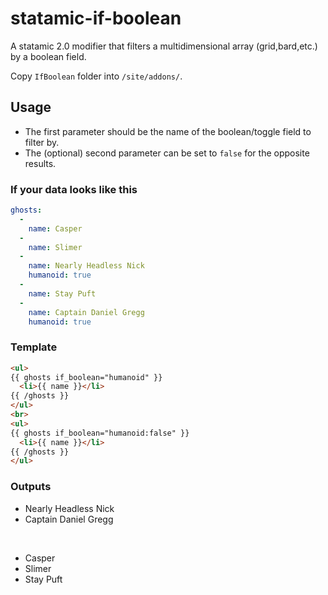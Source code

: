 # statamic-if-boolean
A statamic 2.0 modifier that filters a multidimensional array (grid,bard,etc.) by a boolean field.


Copy `IfBoolean` folder into `/site/addons/`.

## Usage


- The first parameter should be the name of the boolean/toggle field to filter by.
- The (optional) second parameter can be set to `false` for the opposite results.

### If your data looks like this

```yaml
ghosts:
  - 
    name: Casper
  - 
    name: Slimer
  - 
    name: Nearly Headless Nick
    humanoid: true
  - 
    name: Stay Puft
  - 
    name: Captain Daniel Gregg
    humanoid: true

```


### Template

```html
<ul>
{{ ghosts if_boolean="humanoid" }}
  <li>{{ name }}</li>
{{ /ghosts }}
</ul>
<br>
<ul>
{{ ghosts if_boolean="humanoid:false" }}
  <li>{{ name }}</li>
{{ /ghosts }}
</ul>
```

### Outputs

<ul>
  <li>Nearly Headless Nick</li>
  <li>Captain Daniel Gregg</li>
</ul>
<br>
<ul>
  <li>Casper</li>
  <li>Slimer</li>
  <li>Stay Puft</li>
</ul>
